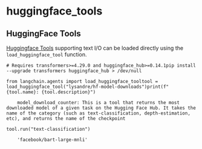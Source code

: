 huggingface\_tools
==================

HuggingFace Tools[](#huggingface-tools "Direct link to HuggingFace Tools")
---------------------------------------------------------------------------

[Huggingface Tools](https://huggingface.co/docs/transformers/v4.29.0/en/custom_tools) supporting text I/O can be loaded directly using the `load_huggingface_tool` function.

    # Requires transformers>=4.29.0 and huggingface_hub>=0.14.1pip install --upgrade transformers huggingface_hub > /dev/null

    from langchain.agents import load_huggingface_tooltool = load_huggingface_tool("lysandre/hf-model-downloads")print(f"{tool.name}: {tool.description}")

        model_download_counter: This is a tool that returns the most downloaded model of a given task on the Hugging Face Hub. It takes the name of the category (such as text-classification, depth-estimation, etc), and returns the name of the checkpoint

    tool.run("text-classification")

        'facebook/bart-large-mnli'